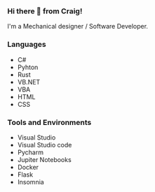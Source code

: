 ### Hi there 👋 from Craig!
I'm a Mechanical designer / Software Developer.

### Languages
- C#
- Pyhton
- Rust
- VB.NET
- VBA
- HTML
- CSS

### Tools and Environments
- Visual Studio 
- Visual Studio code
- Pycharm
- Jupiter Notebooks
- Docker
- Flask
- Insomnia

